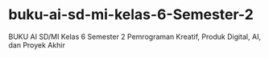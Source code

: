 # buku-ai-sd-mi-kelas-6-Semester-2
BUKU AI SD/MI Kelas 6 Semester 2 Pemrograman Kreatif, Produk Digital, AI, dan Proyek Akhir
